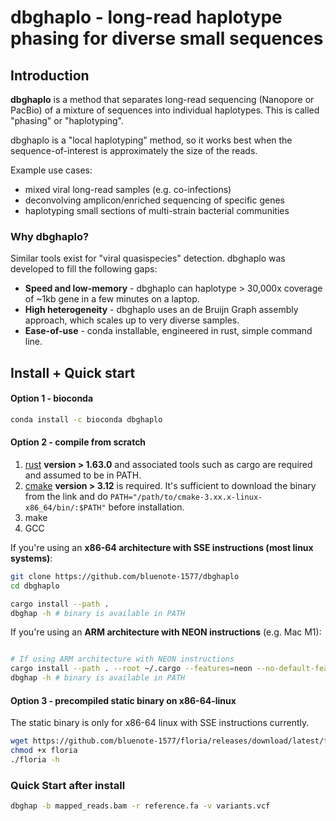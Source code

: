 # dbghaplo - long-read haplotype phasing for diverse small sequences

## Introduction

**dbghaplo** is a method that separates long-read sequencing (Nanopore or PacBio) of a mixture of sequences into individual haplotypes. This is called "phasing" or "haplotyping".

dbghaplo is a "local haplotyping" method, so it works best when the sequence-of-interest is approximately the size of the reads. 

Example use cases:

* mixed viral long-read samples (e.g. co-infections)
* deconvolving amplicon/enriched sequencing of specific genes
* haplotyping small sections of multi-strain bacterial communities

### Why dbghaplo?

Similar tools exist for "viral quasispecies" detection. dbghaplo was developed to fill the following gaps:

* **Speed and low-memory** - dbghaplo can haplotype > 30,000x coverage of ~1kb gene in a few minutes on a laptop.
* **High heterogeneity** - dbghaplo uses an de Bruijn Graph assembly approach, which scales up to very diverse samples.
* **Ease-of-use** - conda installable, engineered in rust, simple command line. 

## Install + Quick start 

#### Option 1 - bioconda

```sh
conda install -c bioconda dbghaplo
```

#### Option 2 - compile from scratch

1. [rust](https://www.rust-lang.org/tools/install) **version > 1.63.0** and associated tools such as cargo are required and assumed to be in PATH.
2. [cmake](https://cmake.org/download/) **version > 3.12** is required. It's sufficient to download the binary from the link and do `PATH="/path/to/cmake-3.xx.x-linux-x86_64/bin/:$PATH"` before installation. 
3. make 
4. GCC 

If you're using an **x86-64 architecture with SSE instructions (most linux systems)**: 

```sh
git clone https://github.com/bluenote-1577/dbghaplo
cd dbghaplo

cargo install --path . 
dbghap -h # binary is available in PATH
```

If you're using an **ARM architecture with NEON instructions** (e.g. Mac M1): 

```sh

# If using ARM architecture with NEON instructions
cargo install --path . --root ~/.cargo --features=neon --no-default-features
dbghap -h # binary is available in PATH

```

#### Option 3 - precompiled static binary on **x86-64-linux**

The static binary is only for x86-64 linux with SSE instructions currently. 

```sh
wget https://github.com/bluenote-1577/floria/releases/download/latest/floria
chmod +x floria
./floria -h
```

### Quick Start after install 

```sh
dbghap -b mapped_reads.bam -r reference.fa -v variants.vcf
```
